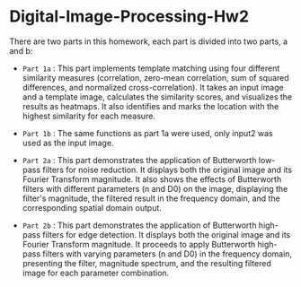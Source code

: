# Digital-Image-Processing-Hw2

There are two parts in this homework, each part is divided into two parts, a and b:

- `Part 1a` : This part implements template matching using four different similarity measures (correlation, zero-mean correlation, sum of squared differences, and normalized cross-correlation). It takes an input image and a template image, calculates the similarity scores, and visualizes the results as heatmaps. It also identifies and marks the location with the highest similarity for each measure. 

- `Part 1b` : The same functions as part 1a were used, only input2 was used as the input image.

- `Part 2a` : This part demonstrates the application of Butterworth low-pass filters for noise reduction. It displays both the original image and its Fourier Transform magnitude. It also shows the effects of Butterworth filters with different parameters (n and D0) on the image, displaying the filter's magnitude, the filtered result in the frequency domain, and the corresponding spatial domain output.

- `Part 2b` : This part demonstrates the application of Butterworth high-pass filters for edge detection. It displays both the original image and its Fourier Transform magnitude. It proceeds to apply Butterworth high-pass filters with varying parameters (n and D0) in the frequency domain, presenting the filter, magnitude spectrum, and the resulting filtered image for each parameter combination.
